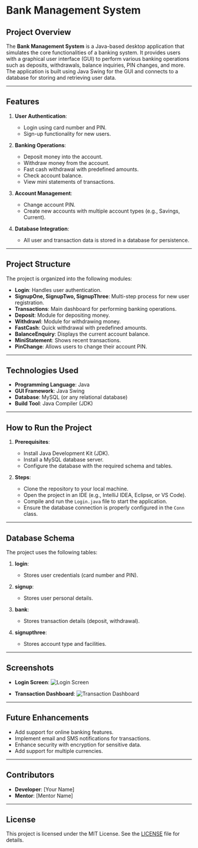 # Bank Management System

## Project Overview

The **Bank Management System** is a Java-based desktop application that simulates the core functionalities of a banking system. It provides users with a graphical user interface (GUI) to perform various banking operations such as deposits, withdrawals, balance inquiries, PIN changes, and more. The application is built using Java Swing for the GUI and connects to a database for storing and retrieving user data.

---

## Features

1. **User Authentication**:
   - Login using card number and PIN.
   - Sign-up functionality for new users.

2. **Banking Operations**:
   - Deposit money into the account.
   - Withdraw money from the account.
   - Fast cash withdrawal with predefined amounts.
   - Check account balance.
   - View mini statements of transactions.

3. **Account Management**:
   - Change account PIN.
   - Create new accounts with multiple account types (e.g., Savings, Current).

4. **Database Integration**:
   - All user and transaction data is stored in a database for persistence.

---

## Project Structure

The project is organized into the following modules:

- **Login**: Handles user authentication.
- **SignupOne, SignupTwo, SignupThree**: Multi-step process for new user registration.
- **Transactions**: Main dashboard for performing banking operations.
- **Deposit**: Module for depositing money.
- **Withdrawl**: Module for withdrawing money.
- **FastCash**: Quick withdrawal with predefined amounts.
- **BalanceEnquiry**: Displays the current account balance.
- **MiniStatement**: Shows recent transactions.
- **PinChange**: Allows users to change their account PIN.

---

## Technologies Used

- **Programming Language**: Java
- **GUI Framework**: Java Swing
- **Database**: MySQL (or any relational database)
- **Build Tool**: Java Compiler (JDK)

---

## How to Run the Project

1. **Prerequisites**:
   - Install Java Development Kit (JDK).
   - Install a MySQL database server.
   - Configure the database with the required schema and tables.

2. **Steps**:
   - Clone the repository to your local machine.
   - Open the project in an IDE (e.g., IntelliJ IDEA, Eclipse, or VS Code).
   - Compile and run the `Login.java` file to start the application.
   - Ensure the database connection is properly configured in the `Conn` class.

---

## Database Schema

The project uses the following tables:

1. **login**:
   - Stores user credentials (card number and PIN).

2. **signup**:
   - Stores user personal details.

3. **bank**:
   - Stores transaction details (deposit, withdrawal).

4. **signupthree**:
   - Stores account type and facilities.

---

## Screenshots

- **Login Screen**:
  ![Login Screen](path/to/login-screenshot.png)

- **Transaction Dashboard**:
  ![Transaction Dashboard](path/to/transaction-screenshot.png)

---

## Future Enhancements

- Add support for online banking features.
- Implement email and SMS notifications for transactions.
- Enhance security with encryption for sensitive data.
- Add support for multiple currencies.

---

## Contributors

- **Developer**: [Your Name]
- **Mentor**: [Mentor Name]

---

## License

This project is licensed under the MIT License. See the [LICENSE](LICENSE) file for details.